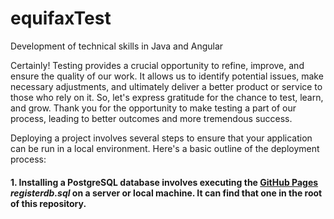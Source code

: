 # equifaxTest
Development of technical skills in Java and Angular

Certainly! Testing provides a crucial opportunity to refine, improve, and ensure the quality of our work. It allows us to identify potential issues, make necessary adjustments, and ultimately deliver a better product or service to those who rely on it. So, let's express gratitude for the chance to test, learn, and grow. Thank you for the opportunity to make testing a part of our process, leading to better outcomes and more tremendous success.

Deploying a project involves several steps to ensure that your application can be run in a local environment. Here's a basic outline of the deployment process:

#### 1. Installing a PostgreSQL database involves executing the [GitHub Pages](https://pages.github.com/) *registerdb.sql* on a server or local machine. It can find that one in the root of this repository.



